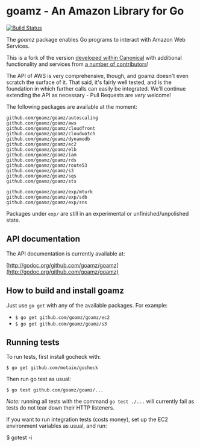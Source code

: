 # goamz - An Amazon Library for Go

[![Build Status](http://travis-ci.org/goamz/goamz.png?branch=master)](https://travis-ci.org/goamz/goamz)

The _goamz_ package enables Go programs to interact with Amazon Web Services.

This is a fork of the version [developed within Canonical](https://wiki.ubuntu.com/goamz) with additional functionality and services from [a number of contributors](https://github.com/goamz/goamz/contributors)!

The API of AWS is very comprehensive, though, and goamz doesn't even scratch the surface of it. That said, it's fairly well tested, and is the foundation in which further calls can easily be integrated. We'll continue extending the API as necessary - Pull Requests are _very_ welcome!

The following packages are available at the moment:

```
github.com/goamz/goamz/autoscaling
github.com/goamz/goamz/aws
github.com/goamz/goamz/cloudfront
github.com/goamz/goamz/cloudwatch
github.com/goamz/goamz/dynamodb
github.com/goamz/goamz/ec2
github.com/goamz/goamz/elb
github.com/goamz/goamz/iam
github.com/goamz/goamz/rds
github.com/goamz/goamz/route53
github.com/goamz/goamz/s3
github.com/goamz/goamz/sqs
github.com/goamz/goamz/sts

github.com/goamz/goamz/exp/mturk
github.com/goamz/goamz/exp/sdb
github.com/goamz/goamz/exp/sns
```

Packages under `exp/` are still in an experimental or unfinished/unpolished state.

## API documentation

The API documentation is currently available at:

[http://godoc.org/github.com/goamz/goamz](http://godoc.org/github.com/goamz/goamz)

## How to build and install goamz

Just use `go get` with any of the available packages. For example:

* `$ go get github.com/goamz/goamz/ec2`
* `$ go get github.com/goamz/goamz/s3`

## Running tests

To run tests, first install gocheck with:

`$ go get github.com/motain/gocheck`

Then run go test as usual:

`$ go test github.com/goamz/goamz/...`

_Note:_ running all tests with the command `go test ./...` will currently fail as tests do not tear down their HTTP listeners.

If you want to run integration tests (costs money), set up the EC2 environment variables as usual, and run:

$ gotest -i
